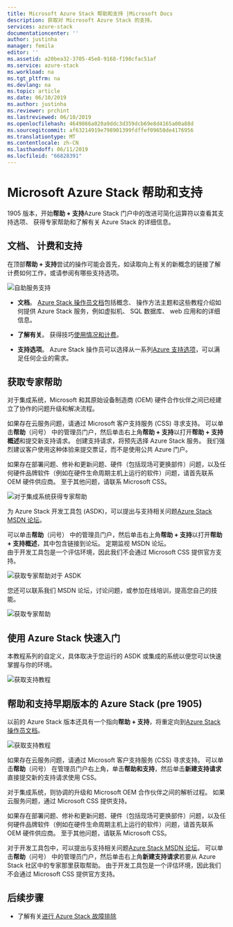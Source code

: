 ```yaml
---
title: Microsoft Azure Stack 帮助和支持 |Microsoft Docs
description: 获取对 Microsoft Azure Stack 的支持。
services: azure-stack
documentationcenter: ''
author: justinha
manager: femila
editor: ''
ms.assetid: a20bea32-3705-45e8-9168-f198cfac51af
ms.service: azure-stack
ms.workload: na
ms.tgt_pltfrm: na
ms.devlang: na
ms.topic: article
ms.date: 06/10/2019
ms.author: justinha
ms.reviewer: prchint
ms.lastreviewed: 06/10/2019
ms.openlocfilehash: 4649866a020a9ddc3d359dcb69e8d4165a00a88d
ms.sourcegitcommit: af63214919e798901399fdffef09650de4176956
ms.translationtype: MT
ms.contentlocale: zh-CN
ms.lasthandoff: 06/11/2019
ms.locfileid: "66828391"
---
```

# <a name="microsoft-azure-stack-help-and-support"></a>Microsoft Azure Stack 帮助和支持

1905 版本，开始**帮助 + 支持**Azure Stack 门户中的改进可简化运算符以查看其支持选项、 获得专家帮助和了解有关 Azure Stack 的详细信息。 

## <a name="documentation-billing-and-support"></a>文档、 计费和支持

在顶部**帮助 + 支持**尝试的操作可能会首先，如读取向上有关的新概念的链接了解计费如何工作，或请参阅有哪些支持选项。 

![自助服务支持](media/azure-stack-help-and-support/get-support-tiles.png)

- **文档**。 [Azure Stack 操作员文档](index.yml)包括概念、 操作方法主题和这些教程介绍如何提供 Azure Stack 服务，例如虚拟机、 SQL 数据库、 web 应用和的详细信息。 

- **了解有关**。 获得技巧[使用情况和计费](azure-stack-billing-and-chargeback.md)。

- **支持选项**。 Azure Stack 操作员可以选择从一系列[Azure 支持选项](https://aka.ms/azstacksupport)，可以满足任何企业的需求。 

## <a name="get-expert-help"></a>获取专家帮助 

对于集成系统，Microsoft 和其原始设备制造商 (OEM) 硬件合作伙伴之间已经建立了协作的问题升级和解决流程。

如果存在云服务问题，请通过 Microsoft 客户支持服务 (CSS) 寻求支持。 可以单击**帮助**（问号） 中的管理员门户，然后单击右上角**帮助 + 支持**以打开**帮助 + 支持概述**和提交新支持请求。 创建支持请求，将预先选择 Azure Stack 服务。 我们强烈建议客户使用这种体验来提交票证，而不是使用公共 Azure 门户。 

如果存在部署问题、修补和更新问题、硬件（包括现场可更换部件）问题，以及任何硬件品牌软件（例如在硬件生命周期主机上运行的软件）问题，请首先联系 OEM 硬件供应商。 至于其他问题，请联系 Microsoft CSS。

![对于集成系统获得专家帮助](media/azure-stack-help-and-support/get-support-integrated.png)

为 Azure Stack 开发工具包 (ASDK)，可以提出与支持相关问题[Azure Stack MSDN 论坛](https://social.msdn.microsoft.com/Forums/azure/home?forum=azurestack)。 

可以单击**帮助**（问号） 中的管理员门户，然后单击右上角**帮助 + 支持**以打开**帮助 + 支持概述**，其中包含链接到论坛。 定期监视 MSDN 论坛。  
由于开发工具包是一个评估环境，因此我们不会通过 Microsoft CSS 提供官方支持。

![获取专家帮助对于 ASDK](media/azure-stack-help-and-support/get-support-asdk.png)

您还可以联系我们 MSDN 论坛，讨论问题，或参加在线培训，提高您自己的技能。 

![获取专家帮助](media/azure-stack-help-and-support/get-support-cards.png)


## <a name="get-up-to-speed-with-azure-stack"></a>使用 Azure Stack 快速入门

本教程系列的自定义，具体取决于您运行的 ASDK 或集成的系统以便您可以快速掌握与你的环境。 

![获取支持教程](media/azure-stack-help-and-support/get-support-tutorials.png)

## <a name="help-and-support-for-earlier-releases-azure-stack-pre-1905"></a>帮助和支持早期版本的 Azure Stack (pre 1905)

以前的 Azure Stack 版本还具有一个指向**帮助 + 支持**，将重定向到[Azure Stack 操作员文档](https://aka.ms/adminportaldocs)。

![获取支持教程](media/azure-stack-help-and-support/get-support-previous.png)

如果存在云服务问题，请通过 Microsoft 客户支持服务 (CSS) 寻求支持。 可以单击**帮助**（问号） 在管理员门户右上角，单击**帮助和支持**，然后单击**新建支持请求**直接提交新的支持请求使用 CSS。

对于集成系统，则协调的升级和 Microsoft OEM 合作伙伴之间的解析过程。 如果云服务问题，通过 Microsoft CSS 提供支持。 

如果存在部署问题、修补和更新问题、硬件（包括现场可更换部件）问题，以及任何硬件品牌软件（例如在硬件生命周期主机上运行的软件）问题，请首先联系 OEM 硬件供应商。 至于其他问题，请联系 Microsoft CSS。

对于开发工具包中，可以提出与支持相关问题[Azure Stack MSDN 论坛](https://social.msdn.microsoft.com/Forums/azure/home?forum=azurestack)。 可以单击**帮助**（问号） 中的管理员门户，然后单击右上角**新建支持请求**若要从 Azure Stack 社区中的专家那里获取帮助。
由于开发工具包是一个评估环境，因此我们不会通过 Microsoft CSS 提供官方支持。

## <a name="next-steps"></a>后续步骤
- 了解有关[进行 Azure Stack 故障排除](azure-stack-troubleshooting.md)
